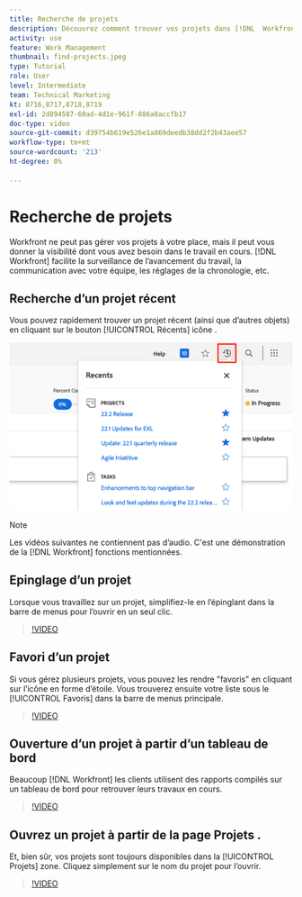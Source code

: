 ```yaml
---
title: Recherche de projets
description: Découvrez comment trouver vos projets dans [!DNL  Workfront] à l’aide de pin’s, de favoris, de tableaux de bord et de la variable [!UICONTROL Projets] page.
activity: use
feature: Work Management
thumbnail: find-projects.jpeg
type: Tutorial
role: User
level: Intermediate
team: Technical Marketing
kt: 8716,8717,8718,8719
exl-id: 2d894587-60ad-4d1e-961f-886a8accfb17
doc-type: video
source-git-commit: d39754b619e526e1a869deedb38dd2f2b43aee57
workflow-type: tm+mt
source-wordcount: '213'
ht-degree: 0%

---
```


# Recherche de projets

Workfront ne peut pas gérer vos projets à votre place, mais il peut vous donner la visibilité dont vous avez besoin dans le travail en cours. [!DNL Workfront] facilite la surveillance de l’avancement du travail, la communication avec votre équipe, les réglages de la chronologie, etc.

<!---
In this section, you will learn how to:

Find your projects in [!DNL Workfront]
Make your project visible to stakeholders
Find project communications
Use [!DNL Workfront] features when reviewing the task list to monitor project progress
--->

## Recherche d’un projet récent

Vous pouvez rapidement trouver un projet récent (ainsi que d’autres objets) en cliquant sur le bouton [!UICONTROL Récents] icône .

![[!UICONTROL État] champ développé dans l’en-tête du projet](assets/recents.png)

>[!NOTE]
>
>Les vidéos suivantes ne contiennent pas d’audio. C&#39;est une démonstration de la [!DNL Workfront] fonctions mentionnées.

## Epinglage d’un projet

Lorsque vous travaillez sur un projet, simplifiez-le en l’épinglant dans la barre de menus pour l’ouvrir en un seul clic.

>[!VIDEO](https://video.tv.adobe.com/v/335038/?quality=12)

## Favori d’un projet

Si vous gérez plusieurs projets, vous pouvez les rendre &quot;favoris&quot; en cliquant sur l’icône en forme d’étoile. Vous trouverez ensuite votre liste sous le [!UICONTROL Favoris] dans la barre de menus principale.

>[!VIDEO](https://video.tv.adobe.com/v/335039/?quality=12)


## Ouverture d’un projet à partir d’un tableau de bord

Beaucoup [!DNL Workfront] les clients utilisent des rapports compilés sur un tableau de bord pour retrouver leurs travaux en cours.

>[!VIDEO](https://video.tv.adobe.com/v/335041/?quality=12)


## Ouvrez un projet à partir de la page Projets .

Et, bien sûr, vos projets sont toujours disponibles dans la [!UICONTROL Projets] zone. Cliquez simplement sur le nom du projet pour l’ouvrir.

>[!VIDEO](https://video.tv.adobe.com/v/335040/?quality=12)

